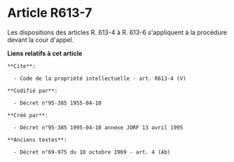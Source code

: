 # Article R613-7

Les dispositions des articles R. 613-4 à R. 613-6 s'appliquent à la procédure devant la cour d'appel.

**Liens relatifs à cet article**

	**Cite**:

	  - Code de la propriété intellectuelle - art. R613-4 (V)

	**Codifié par**:

	  - Décret n°95-385 1955-04-10

	**Créé par**:

	  - Décret n°95-385 1995-04-10 annexe JORF 13 avril 1995

	**Anciens textes**:

	  - Décret n°69-975 du 18 octobre 1969 - art. 4 (Ab)
